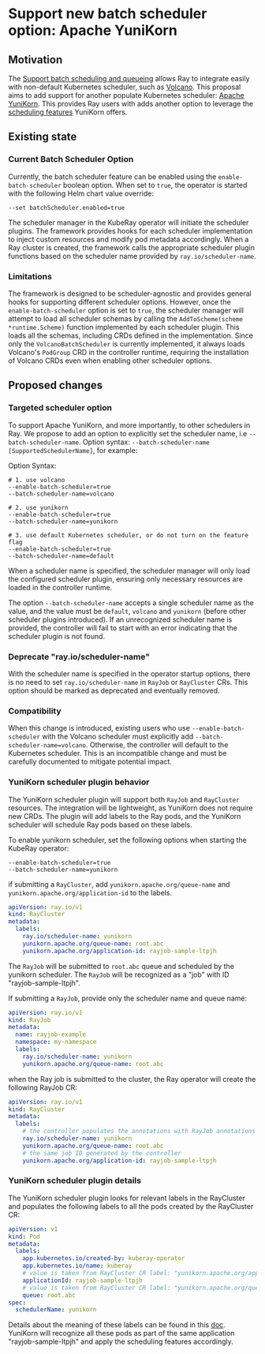 # Support new batch scheduler option: Apache YuniKorn

## Motivation

The [Support batch scheduling and queueing](https://github.com/ray-project/kuberay/issues/213) allows Ray to integrate
easily with non-default Kubernetes scheduler, such as [Volcano](https://volcano.sh/). This proposal aims to add support for
another populate Kubernetes scheduler: [Apache YuniKorn](https://yunikorn.apache.org/). This provides Ray users with 
adds another option to leverage the [scheduling features](https://yunikorn.apache.org/docs/next/get_started/core_features)
YuniKorn offers.

## Existing state

### Current Batch Scheduler Option

Currently, the batch scheduler feature can be enabled using the `enable-batch-scheduler` boolean option.
When set to `true`, the operator is started with the following Helm chart value override:

```shell
--set batchScheduler.enabled=true
```

The scheduler manager in the KubeRay operator will initiate the scheduler plugins. The framework provides hooks for
each scheduler implementation to inject custom resources and modify pod metadata accordingly. When a Ray cluster is
created, the framework calls the appropriate scheduler plugin functions based on the scheduler name provided
by `ray.io/scheduler-name`.

### Limitations

The framework is designed to be scheduler-agnostic and provides general hooks for supporting different scheduler options.
However, once the `enable-batch-scheduler` option is set to `true`, the scheduler manager will attempt to load all
scheduler schemas by calling the `AddToScheme(scheme *runtime.Scheme)` function implemented by each scheduler plugin.
This loads all the schemas, including CRDs defined in the implementation. Since only the `VolcanoBatchScheduler`
is currently implemented, it always loads Volcano's `PodGroup` CRD in the controller runtime,
requiring the installation of Volcano CRDs even when enabling other scheduler options.

## Proposed changes

### Targeted scheduler option

To support Apache YuniKorn, and more importantly, to other schedulers in Ray.
We propose to add an option to explicitly set the scheduler name, i.e `--batch-scheduler-name`.
Option syntax: `--batch-scheduler-name [SupportedSchedulerName]`, for example:

Option Syntax:

```shell
# 1. use volcano
--enable-batch-scheduler=true
--batch-scheduler-name=volcano

# 2. use yunikorn
--enable-batch-scheduler=true
--batch-scheduler-name=yunikorn

# 3. use default Kubernetes scheduler, or do not turn on the feature flag
--enable-batch-scheduler=true
--batch-scheduler-name=default
```

When a scheduler name is specified, the scheduler manager will only load the configured scheduler plugin,
ensuring only necessary resources are loaded in the controller runtime.

The option `--batch-scheduler-name` accepts a single scheduler name as the value, and the value must be `default`,
`volcano` and `yunikorn` (before other scheduler plugins introduced). If an unrecognized scheduler name is provided,
the controller will fail to start with an error indicating that the scheduler plugin is not found.

### Deprecate "ray.io/scheduler-name"

With the scheduler name is specified in the operator startup options, there is no need to set `ray.io/scheduler-name`
in `RayJob` or `RayCluster` CRs. This option should be marked as deprecated and eventually removed.

### Compatibility

When this change is introduced, existing users who use `--enable-batch-scheduler` with the Volcano scheduler
must explicitly add `--batch-scheduler-name=volcano`. Otherwise, the controller will default to the Kubernetes scheduler.
This is an incompatible change and must be carefully documented to mitigate potential impact.

### YuniKorn scheduler plugin behavior

The YuniKorn scheduler plugin will support both `RayJob` and `RayCluster` resources. The integration will be lightweight,
as YuniKorn does not require new CRDs. The plugin will add labels to the Ray pods, and the YuniKorn scheduler will
schedule Ray pods based on these labels.

To enable yunikorn scheduler, set the following options when starting the KubeRay operator:

```shell
--enable-batch-scheduler=true
--batch-scheduler-name=yunikorn
```

if submitting a `RayCluster`, add `yunikorn.apache.org/queue-name` and `yunikorn.apache.org/application-id` to the labels.

```yaml
apiVersion: ray.io/v1
kind: RayCluster
metadata:
  labels:
    ray.io/scheduler-name: yunikorn
    yunikorn.apache.org/queue-name: root.abc
    yunikorn.apache.org/application-id: rayjob-sample-ltpjh 
```

The `RayJob` will be submitted to `root.abc` queue and scheduled by the yunikorn scheduler. The `RayJob` will be
recognized as a "job" with ID "rayjob-sample-ltpjh".

If submitting a `RayJob`, provide only the scheduler name and queue name:

```yaml
apiVersion: ray.io/v1
kind: RayJob
metadata:
  name: rayjob-example
  namespace: my-namespace
  labels:
    ray.io/scheduler-name: yunikorn
    yunikorn.apache.org/queue-name: root.abc
```

when the Ray job is submitted to the cluster, the Ray operator will create the following RayJob CR:

```yaml
apiVersion: ray.io/v1
kind: RayCluster
metadata:
  labels:
    # the controller populates the annotations with RayJob annotations
    ray.io/scheduler-name: yunikorn
    yunikorn.apache.org/queue-name: root.abc
    # the same job ID generated by the controller
    yunikorn.apache.org/application-id: rayjob-sample-ltpjh 
```

### YuniKorn scheduler plugin details

The YuniKorn scheduler plugin looks for relevant labels in the RayCluster and populates the following labels
to all the pods created by the RayCluster CR:

```yaml
apiVersion: v1
kind: Pod
metadata:
  labels:
    app.kubernetes.io/created-by: kuberay-operator
    app.kubernetes.io/name: kuberay
    # value is taken from RayCluster CR label: "yunikorn.apache.org/application-id"
    applicationId: rayjob-sample-ltpjh
    # value is taken from RayCluster CR label: "yunikorn.apache.org/queue"
    queue: root.abc
spec:
  schedulerName: yunikorn
```
Details about the meaning of these labels can be found in this
[doc](https://yunikorn.apache.org/docs/user_guide/labels_and_annotations_in_yunikorn#labels-and-annotations-in-yunikorn).
YuniKorn will recognize all these pods as part of the same application "rayjob-sample-ltpjh" and apply the
scheduling features accordingly.


